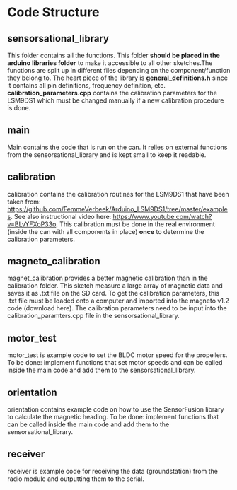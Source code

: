 # Code Structure
## sensorsational_library
This folder contains all the functions. This folder **should be placed in the arduino libraries folder** to make it accessible to all other sketches.The functions are split up in different files depending on the component/function they belong to. The heart piece of the library is **general_definitions.h** since it contains all pin definitions, frequency definition, etc. **calibration_parameters.cpp** contains the calibration parameters for the LSM9DS1 which must be changed manually if a new calibration procedure is done.

## main
Main contains the code that is run on the can. It relies on external functions from the sensorsational_library and is kept small to keep it readable.

## calibration
calibration contains the calibration routines for the LSM9DS1 that have been taken from: https://github.com/FemmeVerbeek/Arduino_LSM9DS1/tree/master/examples. See also instructional video here: https://www.youtube.com/watch?v=BLvYFXoP33o. This calibration must be done in the real environment (inside the can with all components in place) **once** to determine the calibration parameters.

## magneto_calibration
magnet_calibration provides a better magnetic calibration than in the calibration folder. This sketch measure a large array of magnetic data and saves it as .txt file on the SD card. To get the calibration parameters, this .txt file must be loaded onto a computer and imported into the magneto v1.2 code (download here). The calibration parameters need to be input into the calibration_paramters.cpp file in the sensorsational_library.

## motor_test
motor_test is example code to set the BLDC motor speed for the propellers. To be done: implement functions that set motor speeds and can be called inside the main code and add them to the sensorsational_library.

## orientation
orientation contains example code on how to use the SensorFusion library to calculate the magnetic heading. To be done: implement functions that can be called inside the main code and add them to the sensorsational_library.

## receiver
receiver is example code for receiving the data (groundstation) from the radio module and outputting them to the serial.
